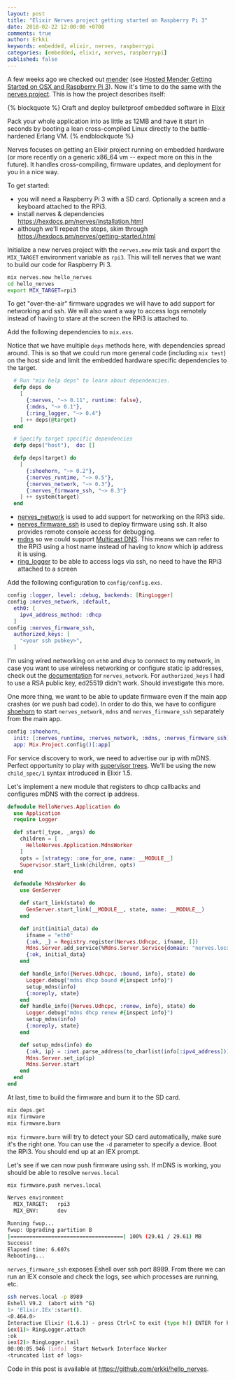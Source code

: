 ```yaml
---
layout: post
title: "Elixir Nerves project getting started on Raspberry Pi 3"
date: 2018-02-22 12:00:00 +0700
comments: true
author: Erkki
keywords: embedded, elixir, nerves, raspberrypi
categories: [embedded, elixir, nerves, raspberrypi]
published: false
---
```


A few weeks ago we checked out <a href="https://mender.io">mender</a> (see [Hosted Mender Getting Started on OSX and Raspberry Pi 3](/theden/hosted-mender-getting-started-on-osx-and-raspberry-pi-3)). Now it's time to do the same with the <a href="https://nerves-project.org/">nerves project</a>. This is how the project describes itself:

{% blockquote %}
Craft and deploy bulletproof embedded software in <a href="https://elixir-lang.org">Elixir</a>

Pack your whole application into as little as 12MB and have it start in seconds by booting a lean cross-compiled Linux directly to the battle-hardened Erlang VM.
{% endblockquote %}

Nerves focuses on getting an Elixir project running on embedded hardware (or more recently on a generic x86_64 vm -- expect more on this in the future). It handles cross-compiling, firmware updates, and deployment for you in a nice way.

To get started:

 * you will need a Raspberry Pi 3 with a SD card. Optionally a screen and a keyboard attached to the RPi3.
 * install nerves & dependencies https://hexdocs.pm/nerves/installation.html
 * although we'll repeat the steps, skim through https://hexdocs.pm/nerves/getting-started.html

Initialize a new nerves project with the `nerves.new` mix task and export the `MIX_TARGET` environment variable as `rpi3`. This will tell nerves that we want to build our code for Raspberry Pi 3.

```bash
mix nerves.new hello_nerves
cd hello_nerves
export MIX_TARGET=rpi3
```
To get "over-the-air" firmware upgrades we will have to add support for networking and ssh.
We will also want a way to access logs remotely instead of having to stare at the screen the RPi3 is attached to.

Add the following dependencies to `mix.exs`.

Notice that we have multiple `deps` methods here, with dependencies spread around. This is so that we could run more general code (including `mix test`) on the host side and limit the embedded hardware specific dependencies to the target.
```elixir
  # Run "mix help deps" to learn about dependencies.
  defp deps do
    [
      {:nerves, "~> 0.11", runtime: false},
      {:mdns, "~> 0.1"},
      {:ring_logger, "~> 0.4"}
    ] ++ deps(@target)
  end

  # Specify target specific dependencies
  defp deps("host"),  do: []

  defp deps(target) do
    [
      {:shoehorn, "~> 0.2"},
      {:nerves_runtime, "~> 0.5"},
      {:nerves_network, "~> 0.3"},
      {:nerves_firmware_ssh, "~> 0.3"}
    ] ++ system(target)
  end
```

- <a href="https://github.com/nerves-project/nerves_network">nerves_network</a> is used to add support for networking on the RPi3 side.
- <a href="https://github.com/nerves-project/nerves_firmware_ssh">nerves_firmware_ssh</a> is used to deploy firmware using ssh. It also provides remote console access for debugging.
- <a href="https://github.com/NationalAssociationOfRealtors/mdns">mdns</a> so we could support <a href="https://en.wikipedia.org/wiki/Multicast_DNS">Multicast DNS</a>. This means we can refer to the RPi3 using a host name instead of having to know which ip address it is using.
- <a href="https://github.com/nerves-project/ring_logger">ring_logger</a> to be able to access logs via ssh, no need to have the RPi3 attached to a screen

Add the following configuration to `config/config.exs`.

```elixir
config :logger, level: :debug, backends: [RingLogger]
config :nerves_network, :default,
  eth0: [
    ipv4_address_method: :dhcp
  ]
config :nerves_firmware_ssh,
  authorized_keys: [
    "<your ssh pubkey>",
  ]
```

I'm using wired networking on `eth0` and `dhcp` to connect to my network, in case you want to use wireless networking or configure static ip addresses, check out the <a href="https://github.com/nerves-project/nerves_network">documentation</a> for `nerves_network`.
For `authorized_keys` I had to use a RSA public key, ed25519 didn't work. Should investigate this more.

One more thing, we want to be able to update firmware even if the main app crashes (or we push bad code). In order to do this, we have to configure <a href="https://github.com/nerves-project/shoehorn">shoehorn</a> to start `nerves_network`, `mdns` and `nerves_firmware_ssh` separately from the main app.

```elixir
config :shoehorn,
  init: [:nerves_runtime, :nerves_network, :mdns, :nerves_firmware_ssh],
  app: Mix.Project.config()[:app]
```

For service discovery to work, we need to advertise our ip with mDNS. Perfect opportunity to play with <a href="https://hexdocs.pm/elixir/Supervisor.html">supervisor trees</a>. We'll be using the new `child_spec/1` syntax introduced in Elixir 1.5.

Let's implement a new module that registers to dhcp callbacks and configures mDNS with the correct ip address.
```elixir
defmodule HelloNerves.Application do
  use Application
  require Logger

  def start(_type, _args) do
    children = [
      HelloNerves.Application.MdnsWorker
    ]
    opts = [strategy: :one_for_one, name: __MODULE__]
    Supervisor.start_link(children, opts)
  end

  defmodule MdnsWorker do
    use GenServer

    def start_link(state) do
      GenServer.start_link(__MODULE__, state, name: __MODULE__)
    end

    def init(initial_data) do
      ifname = "eth0"
      {:ok, _} = Registry.register(Nerves.Udhcpc, ifname, [])
      Mdns.Server.add_service(%Mdns.Server.Service{domain: "nerves.local", data: :ip, ttl: 60, type: :a})
      {:ok, initial_data}
    end

    def handle_info({Nerves.Udhcpc, :bound, info}, state) do
      Logger.debug("mdns dhcp bound #{inspect info}")
      setup_mdns(info)
      {:noreply, state}
    end
    def handle_info({Nerves.Udhcpc, :renew, info}, state) do
      Logger.debug("mdns dhcp renew #{inspect info}")
      setup_mdns(info)
      {:noreply, state}
    end

    def setup_mdns(info) do
      {:ok, ip} = :inet.parse_address(to_charlist(info[:ipv4_address]))
      Mdns.Server.set_ip(ip)
      Mdns.Server.start
    end
  end
end
```

At last, time to build the firmware and burn it to the SD card.
```bash
mix deps.get
mix firmware
mix firmware.burn
```

`mix firmware.burn` will try to detect your SD card automatically, make sure it's the right one. You can use the `-d` parameter to specify a device.
Boot the RPi3. You should end up at an IEX prompt.

Let's see if we can now push firmware using ssh. If mDNS is working, you should be able to resolve `nerves.local`
```bash
mix firmware.push nerves.local
```

```bash
Nerves environment
  MIX_TARGET:   rpi3
  MIX_ENV:      dev

Running fwup...
fwup: Upgrading partition B
|====================================| 100% (29.61 / 29.61) MB
Success!
Elapsed time: 6.607s
Rebooting...
```

`nerves_firmware_ssh` exposes Eshell over ssh port 8989. From there we can run an IEX console and check the logs, see which processes are running, etc.
```bash
ssh nerves.local -p 8989
Eshell V9.2  (abort with ^G)
1> 'Elixir.IEx':start().
<0.464.0>
Interactive Elixir (1.6.1) - press Ctrl+C to exit (type h() ENTER for help)
iex(1)> RingLogger.attach
:ok
iex(2)> RingLogger.tail
00:00:05.946 [info]  Start Network Interface Worker
<truncated list of logs>
```

Code in this post is available at <a href="https://github.com/erkki/hello_nerves">https://github.com/erkki/hello_nerves</a>.